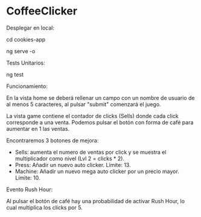 # CoffeeClicker

Desplegar en local:

cd cookies-app

ng serve -o

Tests Unitarios:

ng test


Funcionamiento:

En la vista home se deberá rellenar un campo con un nombre de usuario de al menos 5 caracteres, al pulsar "submit" comenzará el juego.

La vista game contiene el contador de clicks (Sells) donde cada click corresponde a una venta. Podemos pulsar el botón con forma de café para aumentar en 1 las ventas.

Encontraremos 3 botones de mejora:

- Sells: aumenta el numero de ventas por click y se muestra el multiplicador como nivel (Lvl 2 = clicks * 2).
- Press: Añadir un nuevo auto clicker. Límite: 13.
- Machine: Añadir un nuevo mega auto clicker por un precio mayor. Límite: 10.

Evento Rush Hour:

Al pulsar el botón de café hay una probabilidad de activar Rush Hour, lo cual multiplica los clicks por 5.
